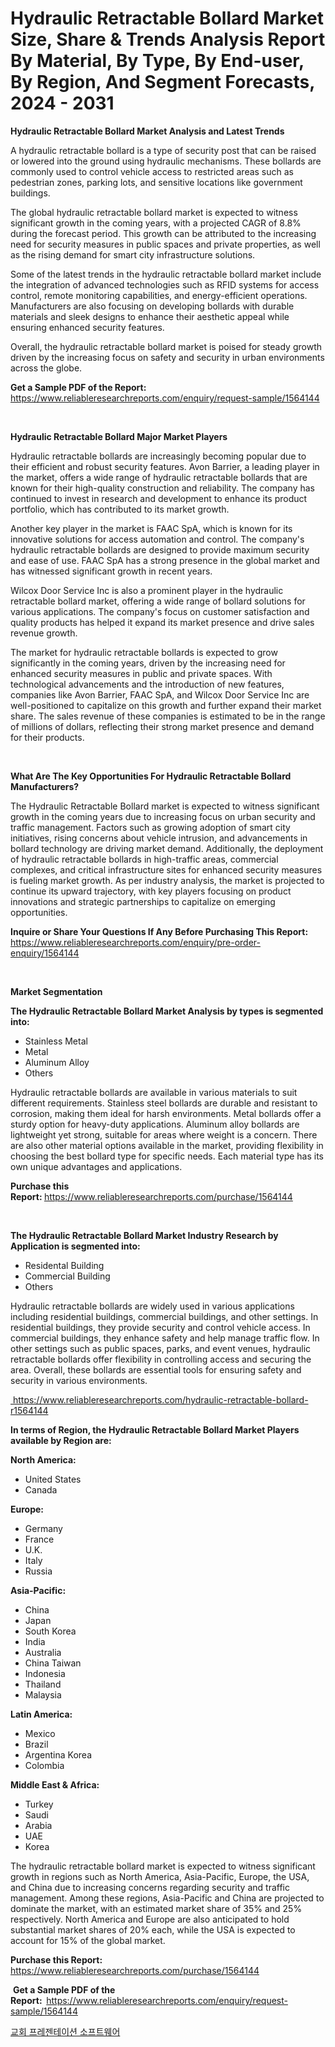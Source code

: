 <p><h1>Hydraulic Retractable Bollard Market Size, Share & Trends Analysis Report By Material, By Type, By End-user, By Region, And Segment Forecasts, 2024 - 2031</h1></p><p><strong>Hydraulic Retractable Bollard Market Analysis and Latest Trends</strong></p>
<p><p>A hydraulic retractable bollard is a type of security post that can be raised or lowered into the ground using hydraulic mechanisms. These bollards are commonly used to control vehicle access to restricted areas such as pedestrian zones, parking lots, and sensitive locations like government buildings.</p><p>The global hydraulic retractable bollard market is expected to witness significant growth in the coming years, with a projected CAGR of 8.8% during the forecast period. This growth can be attributed to the increasing need for security measures in public spaces and private properties, as well as the rising demand for smart city infrastructure solutions.</p><p>Some of the latest trends in the hydraulic retractable bollard market include the integration of advanced technologies such as RFID systems for access control, remote monitoring capabilities, and energy-efficient operations. Manufacturers are also focusing on developing bollards with durable materials and sleek designs to enhance their aesthetic appeal while ensuring enhanced security features.</p><p>Overall, the hydraulic retractable bollard market is poised for steady growth driven by the increasing focus on safety and security in urban environments across the globe.</p></p>
<p><strong>Get a Sample PDF of the Report:&nbsp;</strong> <a href="https://www.reliableresearchreports.com/enquiry/request-sample/1564144">https://www.reliableresearchreports.com/enquiry/request-sample/1564144</a></p>
<p>&nbsp;</p>
<p><strong>Hydraulic Retractable Bollard Major Market Players</strong></p>
<p><p>Hydraulic retractable bollards are increasingly becoming popular due to their efficient and robust security features. Avon Barrier, a leading player in the market, offers a wide range of hydraulic retractable bollards that are known for their high-quality construction and reliability. The company has continued to invest in research and development to enhance its product portfolio, which has contributed to its market growth.</p><p>Another key player in the market is FAAC SpA, which is known for its innovative solutions for access automation and control. The company's hydraulic retractable bollards are designed to provide maximum security and ease of use. FAAC SpA has a strong presence in the global market and has witnessed significant growth in recent years.</p><p>Wilcox Door Service Inc is also a prominent player in the hydraulic retractable bollard market, offering a wide range of bollard solutions for various applications. The company's focus on customer satisfaction and quality products has helped it expand its market presence and drive sales revenue growth.</p><p>The market for hydraulic retractable bollards is expected to grow significantly in the coming years, driven by the increasing need for enhanced security measures in public and private spaces. With technological advancements and the introduction of new features, companies like Avon Barrier, FAAC SpA, and Wilcox Door Service Inc are well-positioned to capitalize on this growth and further expand their market share. The sales revenue of these companies is estimated to be in the range of millions of dollars, reflecting their strong market presence and demand for their products.</p></p>
<p>&nbsp;</p>
<p><strong>What Are The Key Opportunities For Hydraulic Retractable Bollard Manufacturers?</strong></p>
<p><p>The Hydraulic Retractable Bollard market is expected to witness significant growth in the coming years due to increasing focus on urban security and traffic management. Factors such as growing adoption of smart city initiatives, rising concerns about vehicle intrusion, and advancements in bollard technology are driving market demand. Additionally, the deployment of hydraulic retractable bollards in high-traffic areas, commercial complexes, and critical infrastructure sites for enhanced security measures is fueling market growth. As per industry analysis, the market is projected to continue its upward trajectory, with key players focusing on product innovations and strategic partnerships to capitalize on emerging opportunities.</p></p>
<p><strong>Inquire or Share Your Questions If Any Before Purchasing This Report:</strong> <a href="https://www.reliableresearchreports.com/enquiry/pre-order-enquiry/1564144">https://www.reliableresearchreports.com/enquiry/pre-order-enquiry/1564144</a></p>
<p>&nbsp;</p>
<p><strong>Market Segmentation</strong></p>
<p><strong>The Hydraulic Retractable Bollard Market Analysis by types is segmented into:</strong></p>
<p><ul><li>Stainless Metal</li><li>Metal</li><li>Aluminum Alloy</li><li>Others</li></ul></p>
<p><p>Hydraulic retractable bollards are available in various materials to suit different requirements. Stainless steel bollards are durable and resistant to corrosion, making them ideal for harsh environments. Metal bollards offer a sturdy option for heavy-duty applications. Aluminum alloy bollards are lightweight yet strong, suitable for areas where weight is a concern. There are also other material options available in the market, providing flexibility in choosing the best bollard type for specific needs. Each material type has its own unique advantages and applications.</p></p>
<p><strong>Purchase this Report:&nbsp;</strong><a href="https://www.reliableresearchreports.com/purchase/1564144">https://www.reliableresearchreports.com/purchase/1564144</a></p>
<p>&nbsp;</p>
<p><strong>The Hydraulic Retractable Bollard Market Industry Research by Application is segmented into:</strong></p>
<p><ul><li>Residental Building</li><li>Commercial Building</li><li>Others</li></ul></p>
<p><p>Hydraulic retractable bollards are widely used in various applications including residential buildings, commercial buildings, and other settings. In residential buildings, they provide security and control vehicle access. In commercial buildings, they enhance safety and help manage traffic flow. In other settings such as public spaces, parks, and event venues, hydraulic retractable bollards offer flexibility in controlling access and securing the area. Overall, these bollards are essential tools for ensuring safety and security in various environments.</p></p>
<p><a href="https://www.reliableresearchreports.com/hydraulic-retractable-bollard-r1564144">&nbsp;https://www.reliableresearchreports.com/hydraulic-retractable-bollard-r1564144</a></p>
<p><strong>In terms of Region, the Hydraulic Retractable Bollard Market Players available by Region are:</strong></p>
<p>
    <p> <strong> North America: </strong>
        <ul>
            <li>United States</li>
            <li>Canada</li>
        </ul>
        </p> 
    <p> <strong> Europe: </strong>
        <ul>
            <li>Germany</li>
            <li>France</li>
            <li>U.K.</li>
            <li>Italy</li>
            <li>Russia</li>
        </ul>
        </p> 
    <p> <strong> Asia-Pacific: </strong>
        <ul>
            <li>China</li>
            <li>Japan</li>
            <li>South Korea</li>
            <li>India</li>
            <li>Australia</li>
            <li>China Taiwan</li>
            <li>Indonesia</li>
            <li>Thailand</li>
            <li>Malaysia</li>
        </ul>
        </p> 
    <p> <strong> Latin America: </strong>
        <ul>
            <li>Mexico</li>
            <li>Brazil</li>
            <li>Argentina Korea</li>
            <li>Colombia</li>
        </ul>
        </p> 
    <p> <strong> Middle East & Africa: </strong>
        <ul>
            <li>Turkey</li>
            <li>Saudi</li>
            <li>Arabia</li>
            <li>UAE</li>
            <li>Korea</li>
        </ul>
    </p>
    </p>
<p><p>The hydraulic retractable bollard market is expected to witness significant growth in regions such as North America, Asia-Pacific, Europe, the USA, and China due to increasing concerns regarding security and traffic management. Among these regions, Asia-Pacific and China are projected to dominate the market, with an estimated market share of 35% and 25% respectively. North America and Europe are also anticipated to hold substantial market shares of 20% each, while the USA is expected to account for 15% of the global market.</p></p>
<p><strong>Purchase this Report: </strong><a href="https://www.reliableresearchreports.com/purchase/1564144">https://www.reliableresearchreports.com/purchase/1564144</a></p>
<p>&nbsp;<strong>Get a Sample PDF of the Report:&nbsp;&nbsp;</strong><a href="https://www.reliableresearchreports.com/enquiry/request-sample/1564144">https://www.reliableresearchreports.com/enquiry/request-sample/1564144</a></p>
<p><strong></strong></p>
<p><p><a href="https://medium.com/@kellyclarkson42/%EA%B5%90%ED%9A%8C-%ED%94%84%EB%A0%88%EC%A0%A0%ED%85%8C%EC%9D%B4%EC%85%98-%EC%86%8C%ED%94%84%ED%8A%B8%EC%9B%A8%EC%96%B4-%EC%8B%9C%EC%9E%A5-%EB%B6%84%EC%84%9D-%EB%B0%8F-2024%EB%85%84%EB%B6%80%ED%84%B0-2031%EB%85%84%EA%B9%8C%EC%A7%80%EC%9D%98-%ED%81%AC%EA%B8%B0-%EC%A0%84%EB%A7%9D-6c7c0fd4c2cd">교회 프레젠테이션 소프트웨어</a></p></p>